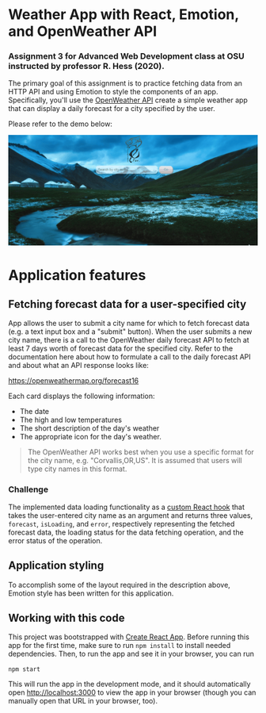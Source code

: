 # Weather App with React, Emotion, and OpenWeather API

### Assignment 3 for Advanced Web Development class at OSU instructed by professor R. Hess (2020).

The primary goal of this assignment is to practice fetching data from an HTTP API and using Emotion to style the components of an app.  Specifically, you'll use the [OpenWeather API](https://openweathermap.org/api) create a simple weather app that can display a daily forecast for a city specified by the user.

Please refer to the demo below:

![Screen capture of full app demo](src/images/weather-app-demo.gif)

# Application features

## Fetching forecast data for a user-specified city

App allows the user to submit a city name for which to fetch forecast data (e.g. a text input box and a "submit" button).  When the user submits a new city name, there is a call to the OpenWeather daily forecast API to fetch at least 7 days worth of forecast data for the specified city. Refer to the documentation here about how to formulate a call to the daily forecast API and about what an API response looks like:

https://openweathermap.org/forecast16

Each card displays the following information:
  * The date
  * The high and low temperatures
  * The short description of the day's weather
  * The appropriate icon for the day's weather.

> The OpenWeather API works best when you use a specific format for the city name, e.g. "Corvallis,OR,US". It is assumed that users will type city names in this format.

### Challenge

The implemented data loading functionality as a [custom React hook](https://reactjs.org/docs/hooks-custom.html) that takes the user-entered city name as an argument and returns three values, `forecast`, `isLoading`, and `error`, respectively representing the fetched forecast data, the loading status for the data fetching operation, and the error status of the operation.

## Application styling

To accomplish some of the layout required in the description above, Emotion style has been written for this application.

## Working with this code

This project was bootstrapped with [Create React App](https://github.com/facebook/create-react-app).
Before running this app for the first time, make sure to run `npm install` to install needed dependencies. Then, to run the app and see it in your browser, you can run
```
npm start
```
This will run the app in the development mode, and it should automatically open [http://localhost:3000](http://localhost:3000) to view the app in your browser (though you can manually open that URL in your browser, too).
